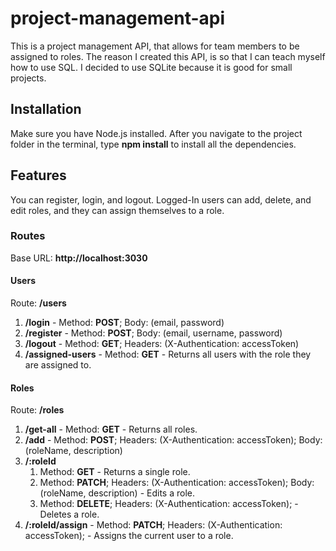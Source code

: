# project-management-api

This is a project management API, that allows for team members to be assigned to roles. The reason I created this API, is so that I can teach myself how to use SQL. I decided to use SQLite because it is good for small projects.

## Installation
Make sure you have Node.js installed. After you navigate to the project folder in the terminal, type **npm install** to install all the dependencies.

## Features

You can register, login, and logout. Logged-In users can add, delete, and edit roles, and they can assign themselves to a role.

### Routes
Base URL: **http://localhost:3030**

#### Users
Route: **/users**
1. **/login**  - Method: **POST**; Body: (email, password)
2. **/register** - Method: **POST**; Body: (email, username, password)
3. **/logout** - Method: **GET**; Headers: (X-Authentication: accessToken)
4. **/assigned-users** - Method: **GET** - Returns all users with the role they are assigned to.

#### Roles
Route: **/roles**
1. **/get-all** - Method: **GET** - Returns all roles.
2. **/add** - Method: **POST**; Headers: (X-Authentication: accessToken); Body: (roleName, description)
3. **/:roleId**
    1. Method: **GET** - Returns a single role.
    2. Method: **PATCH**; Headers: (X-Authentication: accessToken); Body: (roleName, description) - Edits a role.
    3. Method: **DELETE**; Headers: (X-Authentication: accessToken); - Deletes a role.
4. **/:roleId/assign** - Method: **PATCH**; Headers: (X-Authentication: accessToken); - Assigns the current user to a role.
